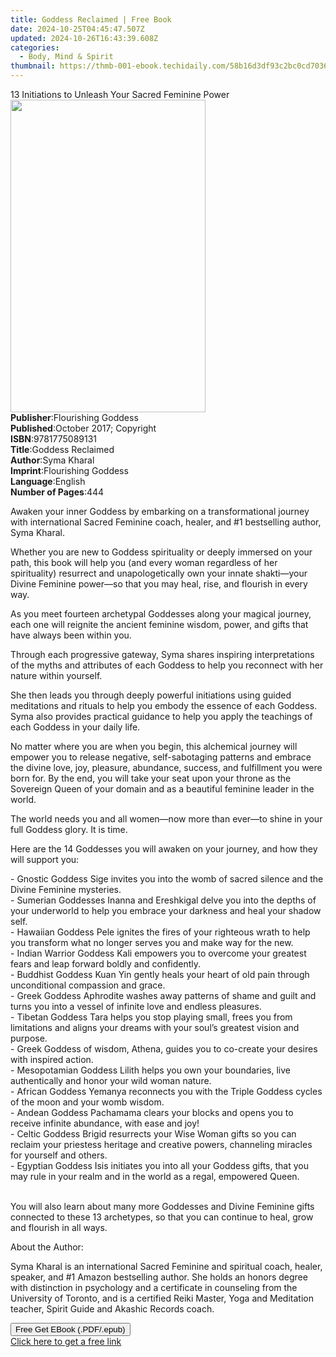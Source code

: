 ```yaml
---
title: Goddess Reclaimed | Free Book
date: 2024-10-25T04:45:47.507Z
updated: 2024-10-26T16:43:39.608Z
categories:
  - Body, Mind & Spirit
thumbnail: https://thmb-001-ebook.techidaily.com/58b16d3df93c2bc0cd7036c09565efc210cb4fbc2eee96583534e713a5c014a1.jpg
---
```

<main id="book-container">
  <div class="flex flex-col">
    <div class="book-brief flex-1 py-6 px-4 sm:p-6 md:py-10 md:px-8">
      <!-- brief-->
      <div class="book-brief-main">
        13 Initiations to Unleash Your Sacred Feminine Power
      </div>
    </div>
    <div
      class="book-meta-info flex-1 grid gap-4 col-start-1 col-end-3 row-start-1 sm:mb-6 sm:grid-cols-4 lg:gap-6 lg:col-start-2 lg:row-end-6 lg:row-span-6 lg:mb-0"
    >
      <div
        class="book-meta-info-left place-content-center mt-4 p-4 text-sm leading-6 col-start-2 col-span-2 dark:text-slate-400"
      >
        <img
          class="w-full h-500 object-cover rounded-lg sm:h-255 sm:col-span-2 lg:col-span-full"
          src="https://img-001-ebook.techidaily.com/2db55382ed2c590d236718a04046fc9cf78612f6b45fb75e002b23a891d0894b.jpg"
          alt=""
          width="312"
          height="500"
        />
      </div>
      <div
        class="book-meta-info-right mt-2 col-start-1 row-start-2 col-span-3 self-center"
      >
        <!-- meta data  -->
        <div class="flex flex-col px-4 md:px-8">
          <div class="flex-1">
            <strong>Publisher</strong>:<span class="px-2"
              >Flourishing Goddess</span
            >
          </div>
          <div class="flex-1">
            <strong>Published</strong>:<span class="px-2"
              >October 2017; Copyright</span
            >
          </div>
          <div class="flex-1">
            <strong>ISBN</strong>:<span class="px-2">9781775089131</span>
          </div>
          <div class="flex-1">
            <strong>Title</strong>:<span class="px-2">Goddess Reclaimed</span>
          </div>
          <div class="flex-1">
            <strong>Author</strong>:<span class="px-2">Syma Kharal</span>
          </div>
          <div class="flex-1">
            <strong>Imprint</strong>:<span class="px-2"
              >Flourishing Goddess</span
            >
          </div>
          <div class="flex-1">
            <strong>Language</strong>:<span class="px-2">English</span>
          </div>
          <div class="flex-1">
            <strong>Number of Pages</strong>:<span class="px-2">444</span>
          </div>
        </div>
      </div>
    </div>
    <div class="book-description flex-1 py-6 px-4 sm:p-6 md:py-10 md:px-8">
      <div class="book-description-main">
        <div accordion-content="" id="description">
          <p>
            Awaken your inner Goddess by embarking on a transformational journey
            with international Sacred Feminine coach, healer, and #1 bestselling
            author, Syma Kharal.
          </p>
          <p>
            Whether you are new to Goddess spirituality or deeply immersed on
            your path, this book will help you (and every woman regardless of
            her spirituality) resurrect and unapologetically own your innate
            shakti—your Divine Feminine power—so that you may heal, rise, and
            flourish in every way.
          </p>
          <p>
            As you meet fourteen archetypal Goddesses along your magical
            journey, each one will reignite the ancient feminine wisdom, power,
            and gifts that have always been within you.
          </p>
          <p>
            Through each progressive gateway, Syma shares inspiring
            interpretations of the myths and attributes of each Goddess to help
            you reconnect with her nature within yourself.
          </p>
          <p>
            She then leads you through deeply powerful initiations using guided
            meditations and rituals to help you embody the essence of each
            Goddess. Syma also provides practical guidance to help you apply the
            teachings of each Goddess in your daily life.
          </p>
          <p>
            No matter where you are when you begin, this alchemical journey will
            empower you to release negative, self-sabotaging patterns and
            embrace the divine love, joy, pleasure, abundance, success, and
            fulfillment you were born for. By the end, you will take your seat
            upon your throne as the Sovereign Queen of your domain and as a
            beautiful feminine leader in the world.
          </p>
          <p>
            The world needs you and all women—now more than ever—to shine in
            your full Goddess glory. It is time.
          </p>
          <p>
            Here are the 14 Goddesses you will awaken on your journey, and how
            they will support you:
          </p>
          <p>
            - Gnostic Goddess Sige invites you into the womb of sacred silence
            and the Divine Feminine mysteries.<br />- Sumerian Goddesses Inanna
            and Ereshkigal delve you into the depths of your underworld to help
            you embrace&nbsp;your darkness and heal your shadow self.<br />-
            Hawaiian Goddess Pele ignites the fires of your righteous wrath to
            help you transform what no longer serves you and make way for the
            new.<br />- Indian Warrior Goddess Kali empowers you to overcome
            your greatest fears and leap forward boldly and confidently.<br />-
            Buddhist Goddess Kuan Yin gently heals your heart of old pain
            through unconditional compassion and grace.<br />- Greek Goddess
            Aphrodite washes away patterns of shame and guilt and turns you into
            a vessel of infinite love and endless pleasures.<br />- Tibetan
            Goddess Tara helps you stop playing small, frees you from
            limitations and aligns your dreams with your soul’s greatest vision
            and purpose.<br />- Greek Goddess of wisdom, Athena, guides you to
            co-create your desires with inspired action.<br />- Mesopotamian
            Goddess Lilith helps you own your boundaries, live authentically and
            honor your wild woman nature.<br />- African Goddess Yemanya
            reconnects you with the Triple Goddess cycles of the moon and your
            womb wisdom.<br />- Andean Goddess Pachamama clears your blocks and
            opens you to receive infinite abundance, with ease and joy!<br />-
            Celtic Goddess Brigid resurrects your Wise Woman gifts so you can
            reclaim your priestess heritage and creative powers, channeling
            miracles for yourself and others.<br />- Egyptian Goddess Isis
            initiates you into all your Goddess gifts, that you may rule in your
            realm and in the world as a regal, empowered Queen.
          </p>
          <p>
            <br />You will also learn about many more Goddesses and Divine
            Feminine gifts connected to these 13 archetypes, so that you can
            continue to heal, grow and flourish in all ways.
          </p>
          <p>About the Author:</p>
          <p>
            Syma Kharal is an international Sacred Feminine and spiritual coach,
            healer, speaker,&nbsp;and #1 Amazon bestselling author. She holds an
            honors degree with distinction in psychology and a certificate in
            counseling from the University of Toronto, and is a certified Reiki
            Master, Yoga and Meditation teacher, Spirit Guide and Akashic
            Records coach.&nbsp;
          </p>
        </div>
        <div class="accordion-fader"></div>
      </div>
    </div>
    <div class="book-excerpts flex-1 py-6 px-4 sm:p-6 md:py-10 md:px-8"></div>
    <div
      class="book-about-author flex-1 py-6 px-4 sm:p-6 md:py-10 md:px-8"
    ></div>
    <div class="book-free-get flex-1 py-6 px-4 sm:p-6 md:py-10 md:px-8">
      <button
        id="btn-free-get"
        class="bg-blue-500 hover:bg-blue-700 text-white font-bold py-2 px-4 rounded"
      >
        Free Get EBook (.PDF/.epub)
      </button>
      <div id="countdown-display" class="px-2 text-lg mt-2"></div>
      <a
        id="free-link"
        class="hidden bg-blue-500 hover:bg-blue-700 text-white font-bold py-2 px-4 rounded"
        href="https://www.ebooks.com/en-us/book/209855451/goddess-reclaimed/syma-kharal/"
        target="_blank"
        >Click here to get a free link</a
      >
    </div>
    <script>
      let countdownTime = 0;
      let countdownInterval = null;
      document
        .getElementById('btn-free-get')
        .addEventListener('click', startCountdown);
      function startCountdown() {
        countdownTime = new Date().getTime() + 60000 * 3;
        countdownInterval = setInterval(updateCountdown, 1000);
        document.getElementById('btn-free-get').disabled = true;
        document
          .getElementById('btn-free-get')
          .classList.add('bg-gray-500', 'cursor-not-allowed');
      }
      function updateCountdown() {
        let currentTime = new Date().getTime();
        let timeLeft = countdownTime - currentTime;
        let secondsLeft = Math.floor(timeLeft / 1000);
        document.getElementById('countdown-display').innerHTML =
          `Remaining time: ${secondsLeft} seconds.`;
        if (secondsLeft <= 0) {
          clearInterval(countdownInterval);
          document.getElementById('btn-free-get').classList.add('hidden');
          document.getElementById('free-link').classList.remove('hidden');
          document.getElementById('countdown-display').innerHTML = '';
        }
      }
    </script>
  </div>
</main>

<ins class="adsbygoogle"
      style="display:block"
      data-ad-client="ca-pub-7571918770474297"
      data-ad-slot="8358498916"
      data-ad-format="auto"
      data-full-width-responsive="true"></ins>
    